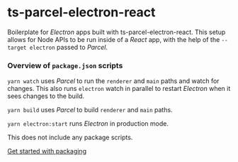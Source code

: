 # ts-parcel-electron-react
Boilerplate for *Electron* apps built with ts-parcel-electron-react. This setup allows for Node APIs to be run inside of a *React* app, with the help of the `--target electron` passed to *Parcel*.

### Overview of `package.json` scripts
`yarn watch` uses *Parcel* to run the `renderer` and `main` paths and watch for changes. This also runs `electron` watch in parallel to restart *Electron* when it sees changes to the build.

`yarn build` uses *Parcel* to build `renderer` and `main` paths.

`yarn electron:start` runs *Electron* in production mode.

This does not include any package scripts.

[Get started with packaging](https://electronjs.org/docs/tutorial/application-distribution)
